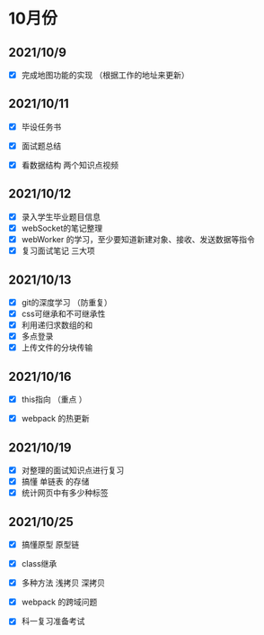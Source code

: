 # 10月份

## 2021/10/9

- [x] 完成地图功能的实现 （根据工作的地址来更新）

## 2021/10/11

- [x] 毕设任务书
- [x] 面试题总结
- [x] 看数据结构 两个知识点视频


## 2021/10/12

- [x] 录入学生毕业题目信息
- [x] webSocket的笔记整理
- [x] webWorker 的学习，至少要知道新建对象、接收、发送数据等指令
- [x] 复习面试笔记 三大项

## 2021/10/13

- [x] git的深度学习 （防重复）
- [x] css可继承和不可继承性
- [x] 利用递归求数组的和
- [x] 多点登录
- [x] 上传文件的分块传输

## 2021/10/16

- [x] this指向 （重点 ）

- [x] webpack 的热更新

  

## 2021/10/19

- [x] 对整理的面试知识点进行复习 
- [x] 搞懂 单链表 的存储
- [x] 统计网页中有多少种标签

## 2021/10/25

- [x] 搞懂原型 原型链

- [x] class继承 

- [x] 多种方法 浅拷贝 深拷贝  

- [x] webpack 的跨域问题

- [x] 科一复习准备考试

  




